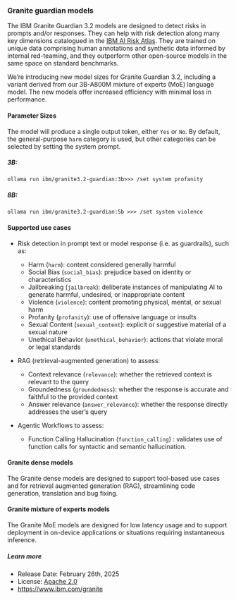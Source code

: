 ### Granite guardian models

The IBM Granite Guardian 3.2 models are designed to detect risks in prompts and/or responses. They can help with risk detection along many key dimensions catalogued in the [IBM AI Risk Atlas](https://www.ibm.com/docs/en/watsonx/saas?topic=ai-risk-atlas). They are trained on unique data comprising human annotations and synthetic data informed by internal red-teaming, and they outperform other open-source models in the same space on standard benchmarks.

We’re introducing new model sizes for Granite Guardian 3.2, including a variant derived from our 3B-A800M mixture of experts (MoE) language model. The new models offer increased efficiency with minimal loss in performance.

#### Parameter Sizes

The model will produce a single output token, either `Yes` or `No`. By default, the general-purpose `harm` category is used, but other categories can be selected by setting the system prompt.

##### 3B:

```
ollama run ibm/granite3.2-guardian:3b>>> /set system profanity
```

##### 8B:

```
ollama run ibm/granite3.2-guardian:5b >>> /set system violence
```

#### Supported use cases

- Risk detection in prompt text or model response (i.e. as guardrails), such as:
  - Harm (`harm`): content considered generally harmful
  - Social Bias (`social_bias`): prejudice based on identity or characteristics
  - Jailbreaking (`jailbreak`): deliberate instances of manipulating AI to generate harmful, undesired, or inappropriate content
  - Violence (`violence`): content promoting physical, mental, or sexual harm
  - Profanity (`profanity`): use of offensive language or insults
  - Sexual Content (`sexual_content`): explicit or suggestive material of a sexual nature
  - Unethical Behavior (`unethical_behavior`): actions that violate moral or legal standards

- RAG (retrieval-augmented generation) to assess:
  - Context relevance (`relevance`): whether the retrieved context is relevant to the query
  - Groundedness (`groundedness`): whether the response is accurate and faithful to the provided context
  - Answer relevance (`answer_relevance`): whether the response directly addresses the user’s query

- Agentic Workflows to assess:

    - Function Calling Hallucination (`function_calling`) : validates use of function calls for syntactic and semantic hallucination.

<!-- #### Thinking

To enable "thinking" for this model, follow the tooling-specific instructions below.

##### Ollama Python Library

From the Python chat client, which is part of the Ollama Python Library (i.e., https://github.com/ollama/ollama-python), use the `think` keyword argument with value `True`:

```python
model = "ibm/granite3.2-guardian:8b"
messages = [
  {
    "role": "user",
    "content": "hello world",
  },
]

# Note: for Guardian models, the "temperature" parameter must be set to zero (0) to assure accurate assessment and scoring.
response = ollama.chat(
    model=model,
    think=True,
    messages=messages,
    options={"temperature": 0}
)
```

##### Ollama Command Line Interface (CLI)

Use the flag optional boolean flag `--think` with value set to `true`.  In addition, the specific

```
$ ollama run ibm/granite3.2-guardian:5b --think=true
>>> /set system profanity
Set system message.
>>> have a nice day
No
<confidence> High </confidence>
```

where a `yes` value within the `<score>` delimiter means the last user message was considered "harmful". -->

#### Granite dense models

The Granite dense models are designed to support tool-based use cases and for retrieval augmented generation (RAG), streamlining code generation, translation and bug fixing.

#### Granite mixture of experts models

The Granite MoE models are designed for low latency usage and to support deployment in on-device applications or situations requiring instantaneous inference.

##### Learn more

- Release Date: February 26th, 2025
- License: [Apache 2.0](https://www.apache.org/licenses/LICENSE-2.0)
- https://www.ibm.com/granite
